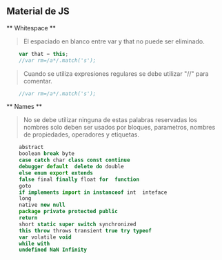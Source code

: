 ## Material de JS

** Whitespace **

> El espaciado en blanco entre var y that no puede ser eliminado.

```javascript
	var that = this;
	//var rm=/a*/.match('s'); 
```

>  Cuando se utiliza expresiones regulares se debe utilizar "//" para comentar.

```javascript
	//var rm=/a*/.match('s'); 
```


** Names **

> No se debe utilizar ninguna de estas palabras reservadas
> los nombres solo deben ser usados por bloques, parametros,
> nombres de propiedades, operadores y etiquetas. 


```javascript
	abstract
	boolean break byte
	case catch char class const continue
	debugger default  delete do double
	else enum export extends
	false final finally float for  function
	goto
	if implements import in instanceof int  inteface
	long
	native new null
	package private protected public 
	return
	short static super switch synchronized
	this throw throws transient true try typeof
	var volatile void
	while with
	undefined NaN Infinity
```